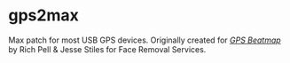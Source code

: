 # gps2max
Max patch for most USB GPS devices.  Originally created for [*GPS Beatmap*](https://vimeo.com/6402527) by Rich Pell & Jesse Stiles for Face Removal Services.
